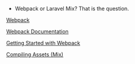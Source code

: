 + Webpack or Laravel Mix? That is the question.

[Webpack](https://webpack.js.org/)

[Webpack Documentation](https://webpack.js.org/concepts/)

[Getting Started with Webpack](https://webpack.js.org/guides/getting-started/)

[Compiling Assets (Mix)](https://laravel.com/docs/6.x/mix)








